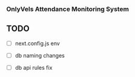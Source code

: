 ### OnlyVels Attendance Monitoring System

## TODO

- [ ] next.config.js env
- [ ] db naming changes
- [ ] db api rules fix

